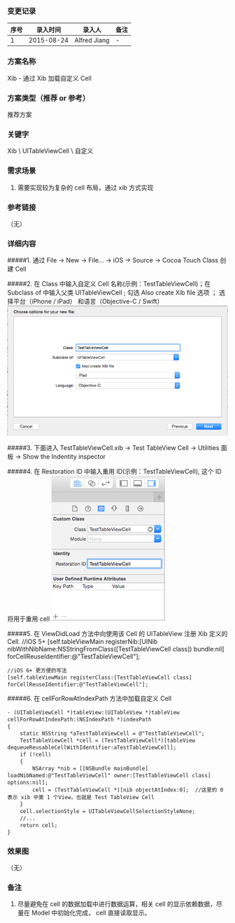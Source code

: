 ### 变更记录
| 序号 | 录入时间 | 录入人 | 备注 |
| -- | -- | -- | -- |
| 1 | 2015-08-24 | Alfred Jiang | - |

### 方案名称
Xib - 通过 Xib 加载自定义 Cell

### 方案类型（推荐 or 参考）
推荐方案

### 关键字
Xib \ UITableViewCell \ 自定义

### 需求场景
1. 需要实现较为复杂的 cell 布局，通过 xib 方式实现

### 参考链接
（无）

### 详细内容

#####1. 通过 File -> New -> File... -> iOS -> Source -> Cocoa Touch Class 创建 Cell

#####2. 在 Class 中输入自定义 Cell 名称(示例：TestTableViewCell)；在 Subclass of 中输入父类 UITableViewCell ; 勾选 Also create Xib file 选项 ； 选择平台（iPhone / iPad） 和语言（Objective-C / Swift）
 ![image1](images/xibCell001.png)

#####3. 下面进入 TestTableViewCell.xib -> Test TableView Cell -> Utilities 面板 -> Show the Indentity inspector

#####4. 在 Restoration ID 中输入重用 ID(示例：TestTableViewCell), 这个 ID 将用于重用 cell
 ![image2](images/xibCell002.png)

#####5. 在 ViewDidLoad 方法中向使用该 Cell 的 UITableView 注册 Xib 定义的 Cell.
    //iOS 5+
    [self.tableViewMain registerNib:[UINib nibWithNibName:NSStringFromClass([TestTableViewCell class]) bundle:nil] forCellReuseIdentifier:@"TestTableViewCell"];

    //iOS 6+ 更方便的写法
    [self.tableViewMain registerClass:[TestTableViewCell class] forCellReuseIdentifier:@"TestTableViewCell"];

#####6. 在 cellForRowAtIndexPath 方法中加载自定义 Cell

    - (UITableViewCell *)tableView:(UITableView *)tableView cellForRowAtIndexPath:(NSIndexPath *)indexPath
    {
        static NSString *aTestTableViewCell = @"TestTableViewCell";
        TestTableViewCell *cell = (TestTableViewCell*)[tableView dequeueReusableCellWithIdentifier:aTestTableViewCell];
        if (!cell)
        {
            NSArray *nib = [[NSBundle mainBundle] loadNibNamed:@"TestTableViewCell" owner:[TestTableViewCell class] options:nil];
            cell = (TestTableViewCell *)[nib objectAtIndex:0];  //这里的 0 表示 xib 中第 1 个View，也就是 Test TableView Cell
        }
        cell.selectionStyle = UITableViewCellSelectionStyleNone;
        //...
        return cell;
    }

### 效果图
（无）

### 备注
1. 尽量避免在 cell 的数据加载中进行数据运算，相关 cell 的显示依赖数据，尽量在 Model 中初始化完成， cell 直接读取显示。
